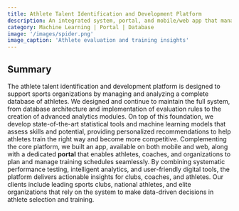 ```yaml
---
title: Athlete Talent Identification and Development Platform
description: An integrated system, portal, and mobile/web app that manages athlete data, applies evaluation rules, and leverages advanced analytics to guide training and talent development.
category: Machine Learning | Portal | Database
image: '/images/spider.png'
image_caption: 'Athlete evaluation and training insights'
---
```


## Summary

The athlete talent identification and development platform is designed to support sports organizations by managing and analyzing a complete database of athletes. We designed and continue to maintain the full system, from database architecture and implementation of evaluation rules to the creation of advanced analytics modules. On top of this foundation, we develop state-of-the-art statistical tools and machine learning models that assess skills and potential, providing personalized recommendations to help athletes train the right way and become more competitive. Complementing the core platform, we built an app, available on both mobile and web, along with a dedicated **portal** that enables athletes, coaches, and organizations to plan and manage training schedules seamlessly. By combining systematic performance testing, intelligent analytics, and user-friendly digital tools, the platform delivers actionable insights for clubs, coaches, and athletes. Our clients include leading sports clubs, national athletes, and elite organizations that rely on the system to make data-driven decisions in athlete selection and training.